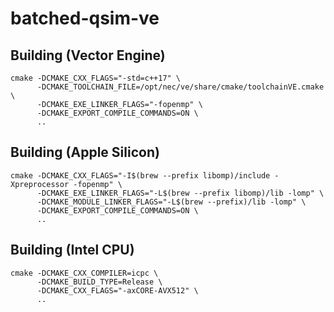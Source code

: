 # batched-qsim-ve

## Building (Vector Engine)

```
cmake -DCMAKE_CXX_FLAGS="-std=c++17" \
      -DCMAKE_TOOLCHAIN_FILE=/opt/nec/ve/share/cmake/toolchainVE.cmake \
      -DCMAKE_EXE_LINKER_FLAGS="-fopenmp" \
      -DCMAKE_EXPORT_COMPILE_COMMANDS=ON \
      ..
```

## Building (Apple Silicon)

```
cmake -DCMAKE_CXX_FLAGS="-I$(brew --prefix libomp)/include -Xpreprocessor -fopenmp" \
      -DCMAKE_EXE_LINKER_FLAGS="-L$(brew --prefix libomp)/lib -lomp" \
      -DCMAKE_MODULE_LINKER_FLAGS="-L$(brew --prefix)/lib -lomp" \
      -DCMAKE_EXPORT_COMPILE_COMMANDS=ON \
      ..
```

## Building (Intel CPU)

```
cmake -DCMAKE_CXX_COMPILER=icpc \
      -DCMAKE_BUILD_TYPE=Release \
      -DCMAKE_CXX_FLAGS="-axCORE-AVX512" \
      ..
```
